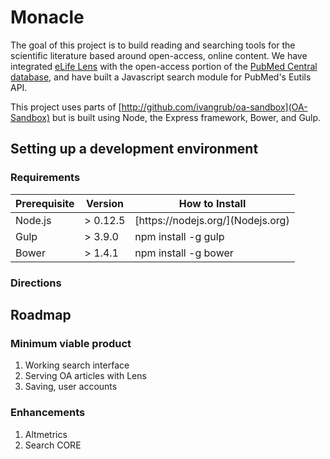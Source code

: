 # Monacle #

The goal of this project is to build reading and searching tools for the scientific literature based around open-access, online content. We have integrated [eLife Lens](https://github.com/elifesciences/lens "eLife Lens") with the open-access portion of the [PubMed Central database](http://www.ncbi.nlm.nih.gov/pmc/), and have built a Javascript search module for PubMed's Eutils API.

This project uses parts of [http://github.com/ivangrub/oa-sandbox](OA-Sandbox) but is built using Node, the Express framework, Bower, and Gulp.

## Setting up a development environment ##

### Requirements ###

<table>
  <thead>
    <tr><th>Prerequisite</th><th>Version</th><th>How to Install</th></tr>
  </thead>
  <tbody>
    <tr><td>Node.js</td><td>&gt; 0.12.5</td><td>[https://nodejs.org/](Nodejs.org)</td></tr>
    <tr><td>Gulp</td><td>&gt; 3.9.0</td><td>npm install -g gulp</td></tr>
    <tr><td>Bower</td><td>&gt; 1.4.1</td><td>npm install -g bower</td></tr>
  </tbody>
</table>

### Directions ###  


## Roadmap ##

### Minimum viable product ###

1. Working search interface
1. Serving OA articles with Lens
1. Saving, user accounts

### Enhancements ###

1. Altmetrics
1. Search CORE
